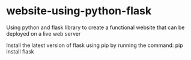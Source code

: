 # website-using-python-flask
Using python and flask library to create a functional website that can be deployed on a live web server

Install the latest version of flask using pip by running the command:
pip install flask

